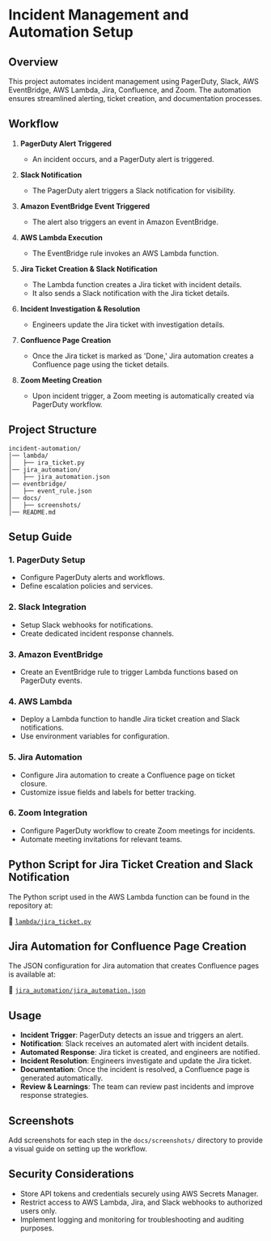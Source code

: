 # Incident Management and Automation Setup

## Overview
This project automates incident management using PagerDuty, Slack, AWS EventBridge, AWS Lambda, Jira, Confluence, and Zoom. The automation ensures streamlined alerting, ticket creation, and documentation processes.

## Workflow
1. **PagerDuty Alert Triggered**
   - An incident occurs, and a PagerDuty alert is triggered.
   
2. **Slack Notification**
   - The PagerDuty alert triggers a Slack notification for visibility.
   
3. **Amazon EventBridge Event Triggered**
   - The alert also triggers an event in Amazon EventBridge.
   
4. **AWS Lambda Execution**
   - The EventBridge rule invokes an AWS Lambda function.
   
5. **Jira Ticket Creation & Slack Notification**
   - The Lambda function creates a Jira ticket with incident details.
   - It also sends a Slack notification with the Jira ticket details.
   
6. **Incident Investigation & Resolution**
   - Engineers update the Jira ticket with investigation details.
   
7. **Confluence Page Creation**
   - Once the Jira ticket is marked as 'Done,' Jira automation creates a Confluence page using the ticket details.
   
8. **Zoom Meeting Creation**
   - Upon incident trigger, a Zoom meeting is automatically created via PagerDuty workflow.

## Project Structure
```
incident-automation/
│── lambda/
│   ├── ira_ticket.py
│── jira_automation/
│   ├── jira_automation.json
│── eventbridge/
│   ├── event_rule.json
│── docs/
│   ├── screenshots/
│── README.md
```

## Setup Guide
### 1. PagerDuty Setup
   - Configure PagerDuty alerts and workflows.
   - Define escalation policies and services.
   
### 2. Slack Integration
   - Setup Slack webhooks for notifications.
   - Create dedicated incident response channels.
   
### 3. Amazon EventBridge
   - Create an EventBridge rule to trigger Lambda functions based on PagerDuty events.
   
### 4. AWS Lambda
   - Deploy a Lambda function to handle Jira ticket creation and Slack notifications.
   - Use environment variables for configuration.
   
### 5. Jira Automation
   - Configure Jira automation to create a Confluence page on ticket closure.
   - Customize issue fields and labels for better tracking.
   
### 6. Zoom Integration
   - Configure PagerDuty workflow to create Zoom meetings for incidents.
   - Automate meeting invitations for relevant teams.

## Python Script for Jira Ticket Creation and Slack Notification
The Python script used in the AWS Lambda function can be found in the repository at:

📂 [`lambda/jira_ticket.py`](lambda/jira_ticket.py)

## Jira Automation for Confluence Page Creation
The JSON configuration for Jira automation that creates Confluence pages is available at:

📂 [`jira_automation/jira_automation.json`](jira_automation/jira_automation.json)

## Usage
- **Incident Trigger**: PagerDuty detects an issue and triggers an alert.
- **Notification**: Slack receives an automated alert with incident details.
- **Automated Response**: Jira ticket is created, and engineers are notified.
- **Incident Resolution**: Engineers investigate and update the Jira ticket.
- **Documentation**: Once the incident is resolved, a Confluence page is generated automatically.
- **Review & Learnings**: The team can review past incidents and improve response strategies.

## Screenshots
Add screenshots for each step in the `docs/screenshots/` directory to provide a visual guide on setting up the workflow.

## Security Considerations
- Store API tokens and credentials securely using AWS Secrets Manager.
- Restrict access to AWS Lambda, Jira, and Slack webhooks to authorized users only.
- Implement logging and monitoring for troubleshooting and auditing purposes.
